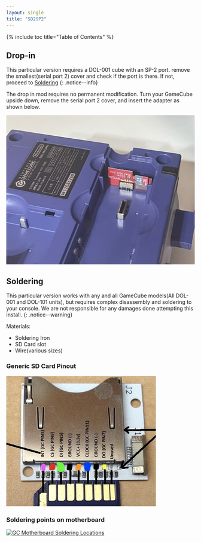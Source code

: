 ```yaml
---
layout: single
title: "SD2SP2"
---
```

{% include toc title="Table of Contents" %}

## Drop-in
This particular version requires a DOL-001 cube with an SP-2 port. remove the smallest(serial port 2) cover and check if the port is there. If not, proceed to [Soldering](#soldering)
{: .notice--info}

The drop in mod requires no permanent modification. Turn your GameCube upside down, remove the serial port 2 cover, and insert the adapter as shown below.

![highlighted SP 2 door](/images/cube/sp2.jpg)

## Soldering
This particular version works with any and all GameCube models(All DOL-001 and DOL-101 units), but requires complex disassembly and soldering to your console. We are not responsible for any damages done attempting this install.
{: .notice--warning}

Materials:
+ Soldering Iron
+ SD Card slot
+ Wire(various sizes)

### Generic SD Card Pinout

![SD Card Pinout](/images/sp2/sdcardpin.png)

### Soldering points on motherboard

[![GC Motherboard Soldering Locations](/images/sp2/wiringcolors.png)](/images/sp2/wiringcolors.png)